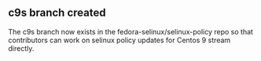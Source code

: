 ## c9s branch created

The c9s branch now exists in the fedora-selinux/selinux-policy repo so that
contributors can work on selinux policy updates for Centos 9 stream directly.

